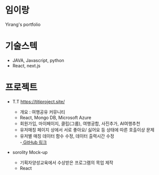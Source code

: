 # 임이랑
Yirang's portfolio

# 기술스텍
- JAVA, Javascript, python
- React, next.js

# 프로젝트
- T.T  https://titiproject.site/
    - 개요 : 여행공유 커뮤니티
    - React, Mongo DB, Microsoft Azure
    - 회원가입, 마이페이지, 클립(그룹), 여행궁합, 사진추가, AI여행추천
    - 유저매칭 페이지 상에서 서로 좋아요/ 싫어요 등 상태에 따른 호출이상 문제
     * 유저별 매칭 데이터 함수 수정, 데이터 출력시간 수정  
    -[ GitHub 링크](https://github.com/swrd-js-class/1.TT.git) 

- sorolity Mock-up
    - 기획자양성교육에서 수상받은 프로그램의 목업 제작
    - React
